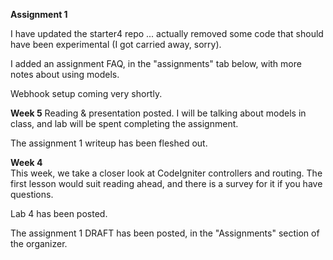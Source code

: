 **Assignment 1**

I have updated the starter4 repo ... actually removed some code that should
have been experimental (I got carried away, sorry).

I added an assignment FAQ, in the "assignments" tab below,
with more notes about using models.

Webhook setup coming very shortly.

**Week 5**
Reading & presentation posted. I will be talking about models in class, 
and lab will be spent completing the assignment.

The assignment 1 writeup has been fleshed out.

**Week 4**  
This week, we take a closer look at CodeIgniter
controllers and routing. The first lesson would suit
reading ahead, and there is a survey for it if you have
questions.

Lab 4 has been posted.

The assignment 1 DRAFT has been posted, in the "Assignments" section of the organizer.
